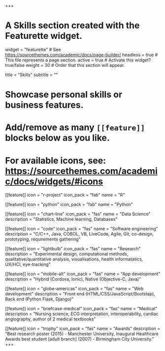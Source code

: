 +++
# A Skills section created with the Featurette widget.
widget = "featurette"  # See https://sourcethemes.com/academic/docs/page-builder/
headless = true  # This file represents a page section.
active = true  # Activate this widget? true/false
weight = 30  # Order that this section will appear.

title = "Skills"
subtitle = ""

# Showcase personal skills or business features.
# 
# Add/remove as many `[[feature]]` blocks below as you like.
# 
# For available icons, see: https://sourcethemes.com/academic/docs/widgets/#icons

[[feature]]
  icon = "r-project"
  icon_pack = "fab"
  name = "R"
  
[[feature]]
  icon = "python"
  icon_pack = "fab"
  name = "Python"
  
[[feature]]
  icon = "chart-line"
  icon_pack = "fas"
  name = "Data Science"
  description = "Statistics, Machine learning, Databases"
  
[[feature]]
  icon = "code"
  icon_pack = "fas"
  name = "Software engineering"
  description = "C/C++, Java, COBOL, VB, LiveCode, Agile, Git, co-design, prototyping, requirements gathering"

[[feature]]
  icon = "lightbulb"
  icon_pack = "fas"
  name = "Research"
  description = "Experimental design, computational methods, qualitative/quantitative analysis, visualisations, health informatatics, UX/HCI, eye-tracking"
  
[[feature]]
  icon = "mobile-alt"
  icon_pack = "fas"
  name = "App development"
  description = "Hybrid (Cordova, Ionic), Native (Objective-C, Java)"
  
[[feature]]
  icon = "globe-americas"
  icon_pack = "fas"
  name = "Web development"
  description = "Front end (HTML/CSS/JavaScript/Bootstap), Back end (Python Flask, Django)"
  
[[feature]]
  icon = "briefcase-medical"
  icon_pack = "fas"
  name = "Medical"
  description = "Nursing science, ECG interpretation, interoperability, cardiac angiography, author of 2 medical textbooks"
  
[[feature]]
  icon = "trophy"
  icon_pack = "fas"
  name = "Awards"
  description = "Best research poster (2015) - Manchester University, Inaugural Healthcare Awards
best student [adult branch] (2007) - Birmingham City
University."
+++

